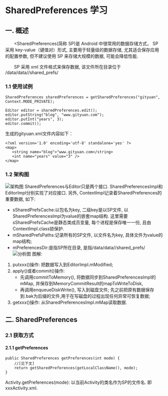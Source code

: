 # SharedPreferences 学习

## 一. 概述
　　<SharedPreferences(简称 SP)是 Android 中很常用的数据存储方式， SP 采用 key-value（键值对）形式, 主要用于轻量级的数据存储, 尤其适合保存应用的配置参数, 但不建议使用 SP 来存储大规模的数据, 可能会降低性能.

　　SP 采用 xml 文件格式来保存数据, 该文件所在目录位于 /data/data//shared_prefs/

### 1.1 使用试例

	SharedPreferences sharedPreferences = getSharedPreferences("gityuan", Context.MODE_PRIVATE);

	Editor editor = sharedPreferences.edit();
	editor.putString("blog", "www.gityuan.com");
	editor.putInt("years", 3);
	editor.commit();
生成的gityuan.xml文件内容如下：

	<?xml version='1.0' encoding='utf-8' standalone='yes' ?>
	<map>
	   <string name="blog">"www.gityuan.com</string>
	   <int name="years" value="3" />
	</map>

### 1.2 架构图
![架构图](img/shared_preference.jpg)
SharedPreferences与Editor只是两个接口. SharedPreferencesImpl和EditorImpl分别实现了对应接口. 另外, ContextImpl记录着SharedPreferences的重要数据, 如下:

* sSharedPrefsCache:以包名为key, 二级key是以SP文件, 以SharedPreferencesImpl为value的嵌套map结构. 这里需要sSharedPrefsCache是静态类成员变量, 每个进程是保存唯一一份, 且由ContextImpl.class锁保护.
* mSharedPrefsPaths:记录所有的SP文件, 以文件名为key, 具体文件为value的map结构;
* mPreferencesDir:是指SP所在目录, 是指/data/data//shared_prefs/
![分析图](img/shared_preferences_arch.jpg)
图解:
 1. putxxx()操作: 把数据写入到EditorImpl.mModified;
 2. apply()或者commit()操作:
	 * 先调用commitToMemory(), 将数据同步到SharedPreferencesImpl的mMap, 并保存到MemoryCommitResult的mapToWriteToDisk,
	 * 再调用enqueueDiskWrite(), 写入到磁盘文件; 先之前把原有数据保存到.bak为后缀的文件,用于在写磁盘的过程出现任何异常可恢复数据;
 3. getxxx()操作: 从SharedPreferencesImpl.mMap读取数据. 

## 二. SharedPreferences
### 2.1 获取方式
#### 2.1.1 getPreferences
	public SharedPreferences getPreferences(int mode) {
	    //[见下文]
	    return getSharedPreferences(getLocalClassName(), mode);
	}
Activity.getPreferences(mode): 以当前Activity的类名作为SP的文件名. 即xxxActivity.xml.